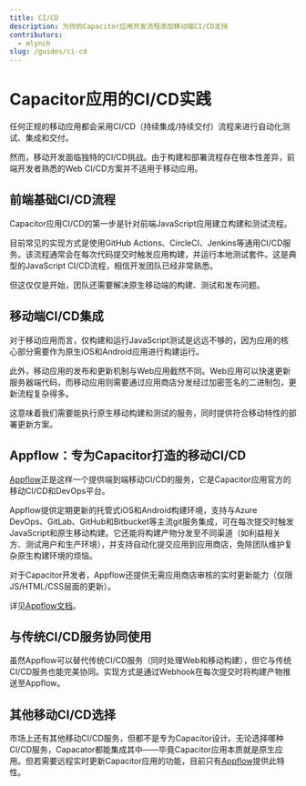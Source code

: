 ```yaml
---
title: CI/CD
description: 为你的Capacitor应用开发流程添加移动端CI/CD支持
contributors:
  - mlynch
slug: /guides/ci-cd
---
```


# Capacitor应用的CI/CD实践

任何正规的移动应用都会采用CI/CD（持续集成/持续交付）流程来进行自动化测试、集成和交付。

然而，移动开发面临独特的CI/CD挑战。由于构建和部署流程存在根本性差异，前端开发者熟悉的Web CI/CD方案并不适用于移动应用。

## 前端基础CI/CD流程

Capacitor应用CI/CD的第一步是针对前端JavaScript应用建立构建和测试流程。

目前常见的实现方式是使用GitHub Actions、CircleCI、Jenkins等通用CI/CD服务。该流程通常会在每次代码提交时触发应用构建，并运行本地测试套件。这是典型的JavaScript CI/CD流程，相信开发团队已经非常熟悉。

但这仅仅是开始，团队还需要解决原生移动端的构建、测试和发布问题。

## 移动端CI/CD集成

对于移动应用而言，仅构建和运行JavaScript测试是远远不够的，因为应用的核心部分需要作为原生iOS和Android应用进行构建运行。

此外，移动应用的发布和更新机制与Web应用截然不同。Web应用可以快速更新服务器端代码，而移动应用则需要通过应用商店分发经过加密签名的二进制包，更新流程复杂得多。

这意味着我们需要能执行原生移动构建和测试的服务，同时提供符合移动特性的部署更新方案。

## Appflow：专为Capacitor打造的移动CI/CD

[Appflow](https://ionic.io/appflow)正是这样一个提供端到端移动CI/CD的服务，它是Capacitor应用官方的移动CI/CD和DevOps平台。

Appflow提供定期更新的托管式iOS和Android构建环境，支持与Azure DevOps、GitLab、GitHub和Bitbucket等主流git服务集成，可在每次提交时触发JavaScript和原生移动构建。它还能将构建产物分发至不同渠道（如利益相关方、测试用户和生产环境），并支持自动化提交应用到应用商店，免除团队维护复杂原生构建环境的烦恼。

对于Capacitor开发者，Appflow还提供无需应用商店审核的实时更新能力（仅限JS/HTML/CSS层面的更新）。

详见[Appflow文档](https://ionicframework.com/docs/v3/appflow)。

## 与传统CI/CD服务协同使用

虽然Appflow可以替代传统CI/CD服务（同时处理Web和移动构建），但它与传统CI/CD服务也能完美协同。实现方式是通过Webhook在每次提交时将构建产物推送至Appflow。

## 其他移动CI/CD选择

市场上还有其他移动CI/CD服务，但都不是专为Capacitor设计。无论选择哪种CI/CD服务，Capacator都能集成其中——毕竟Capacitor应用本质就是原生应用。但若需要远程实时更新Capacitor应用的功能，目前只有[Appflow](https://ionic.io/appflow)提供此特性。